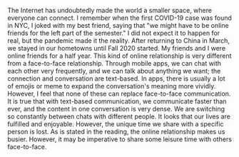 The Internet has undoubtedly made the world a smaller space, where everyone can connect. I remember when the first COVID-19 case was found in NYC, I joked with my best friend, saying that "we might have to be online friends for the left part of the semester." I did not expect it to happen for real, but the pandemic made it the reality. After returning to China in March, we stayed in our hometowns until Fall 2020 started. My friends and I were online friends for a half year. This kind of online relationship is very different from a face-to-face relationship. Through mobile apps, we can chat with each other very frequently, and we can talk about anything we want; the connection and conversation are text-based. In apps, there is usually a lot of emojis or meme to expand the conversation's meaning more vividly. However, I feel that none of these can replace face-to-face communication. It is true that with text-based communication, we communicate faster than ever, and the content in one conversation is very dense. We are switching so constantly between chats with different people. It looks that our lives are fulfilled and enjoyable. However, the unique time we share with a specific person is lost. As is stated in the reading, the online relationship makes us busier. However, it may be imperative to share some leisure time with others face-to-face. 
